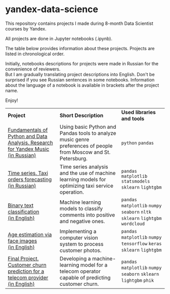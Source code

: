 # yandex-data-science
This repository contains projects I made during 8-month Data Scientist courses by Yandex.

All projects are done in Jupyter notebooks (.ipynb).

The table below provides information about these projects. Projects are listed in chronological order.

Initially, notebooks descriptions for projects were made in Russian for the convenience of reviewers. <br/> But I am gradually translating project descriptions into English. Don't be surprised if you see Russian sentences in some notebooks. Information about the language of a notebook is available in brackets after the project name.

Enjoy!
<table>
    <tbody>
         <tr>
            <td>
                <strong>Project</strong>
            </td>
            <td>
                <strong>Short Description</strong>
            </td>
            <td>
                <strong>Used libraries and tools</strong>
            </td>
        </tr>
            <tr>
            <td>
                <a href="https://github.com/garneteclogite/yandex-data-science/blob/main/01.%20Fundamentals%20of%20Python%20and%20Data%20Analysis.%20Research%20for%20Yandex%20Music.ipynb">Fundamentals of Python and Data Analysis. Research for Yandex Music <br/> (in Russian)</a>
            </td>
            <td>
               Using basic Python and Pandas tools to analyze music genre preferences of people from Moscow and St. Petersburg.
            </td>
            <td>
               <code>python</code> <code>pandas</code>
            </td>
        </tr>
        <tr>
            <td>
                <a href="https://github.com/garneteclogite/yandex-data-science/blob/main/12.%20Time%20series.%20Taxi%20orders%20forecasting.ipynb">Time series. Taxi orders forecasting <br/> (in Russian)</a>
            </td>
            <td>
                Time series analysis and the use of machine learning models for optimizing taxi service operation.
            </td>
            <td>
                <code>pandas</code> <code>matplotlib</code> <code>statsmodels</code> <code>sklearn</code> <code>lightgbm</code>
            </td>
        </tr>
        <tr>
            <td>
                <a href="https://github.com/garneteclogite/yandex-data-science/blob/main/13.%20Binary%20text%20classification.ipynb">Binary text classification <br/> (in English)</a>
            </td>
            <td>
                Machine learning models to classify comments into positive and negative ones.
            </td>
            <td>
                <code>pandas</code> <code>matplotlib</code> <code>numpy</code> <code>seaborn</code> <code>nltk</code> <code>sklearn</code> <code>lightgbm</code> <code>wordcloud</code> 
            </td>
        </tr>
        <tr>
            <td>
                <a href="https://github.com/garneteclogite/yandex-data-science/blob/main/14.%20Age%20estimation%20via%20face%20images.ipynb">Age estimation via face images <br/> (in English)</a>
            </td>
            <td>
                Implementing a computer vision system to process customer photos.
            </td>
            <td>
                <code>pandas</code> <code>matplotlib</code> <code>numpy</code> <code>tensorflow</code> <code>keras</code> <code>sklearn</code> <code>lightgbm</code
            </td>
        </tr>
        <tr>
            <td>
                <a href="https://github.com/garneteclogite/yandex-data-science/blob/main/15.%20Final%20Project.%20Customer%20churn%20prediction%20for%20a%20telecom%20provider.ipynb">Final Project. Customer churn prediction for a telecom provider <br/> (in English)</a>
            </td>
            <td>
                Developing a machine-learning model for a telecom operator capable of predicting customer churn.
            </td>
            <td>
                 <code>pandas</code> <code>matplotlib</code> <code>numpy</code> <code>seaborn</code> <code>sklearn</code> <code>lightgbm</code> <code>phik</code>
            </td>
        </tr>
    </tbody>
</table>
